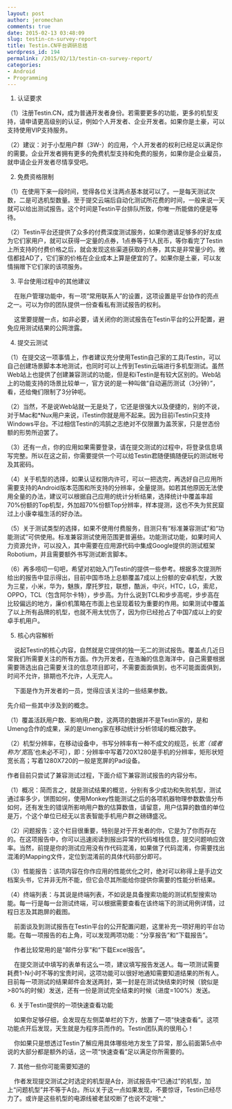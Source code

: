 ```yaml
---
layout: post
author: jeromechan
comments: true
date: 2015-02-13 03:48:09
slug: testin-cn-survey-report
title: Testin.CN平台调研总结
wordpress_id: 194
permalink: /2015/02/13/testin-cn-survey-report/
categories:
- Android
- Programming
---
```


1. 认证要求




（1）注册Testin.CN，成为普通开发者身份。若需要更多的功能，更多的机型支持，请申请更高级别的认证，例如个人开发者、企业开发者。如果你是土豪，可以支持使用VIP支持服务。




（2）建议：对于小型用户群（3W-）的应用，个人开发者的权利已经足以满足你的需要。企业开发者拥有更多的免费机型支持和免费的服务，如果你是企业雇员，就申请企业开发者尽情享受吧。 




2. 免费资格限制




（1）在使用下来一段时间，觉得各位关注两点基本就可以了。一是每天测试次数，二是可选机型数量。至于提交云端后自动化测试所花费的时间，一般来说一天就可以给出测试报告。这个时间是Testin平台排队所致，你唯一所能做的便是等待。




（2）Testin平台还提供了众多的付费深度测试服务，如果你邀请足够多的好友成为它们家用户，就可以获得一定量的点券，1点券等于1人民币，等你看完了Testin上所支持的付费价格之后，就会发现这些渠道获取的点券，其实是非常量少的。微信都挂AD了，它们家的价格在企业成本上算是便宜的了。如果你是土豪，可以友情捐赠下它们家的该项服务。




<!-- more -->




3. 平台使用过程中的其他建议




    在账户管理功能中，有一项“常用联系人”的设置，这项设置是平台协作的亮点之一。可以为你的团队提供一份查看私有测试报告的权利。 




    这里要提醒一点，如非必要，请关闭你的测试报告在Testin平台的公开配置，避免应用测试结果的公网泄露。 




4. 提交云测试




（1）在提交这一项事情上，作者建议充分使用Testin自己家的工具iTestin，可以自己创建场景脚本本地测试，也同时可以上传到Testin云端进行多机型测试。虽然Web站上也提供了创建兼容测试的功能，但是和iTestin是有较大区别的。Web站上的功能支持的场景比较单一，官方说的是一种叫做“自动遍历测试（3分钟）”，看，还给俺们限制了3分钟呃。 




（2）当然，不是说Web站就一无是处了，它还是很强大以及便捷的，别的不说，对于Mac和*Nux用户来说，iTestin你就是用不起来。因为目前iTestin只支持Windows平台。不过相信Testin的鸿鹄之志绝对不仅限置为盖茨家，只是世态份额的形势所迫罢了。 




（3）还有一点，你的应用如果需要登录，请在提交测试的过程中，将登录信息填写完整。所以在这之前，你需要提供一个可以给Testin君随便搞随便玩的测试帐号及其密码。 




（4）关于机型的选择，如果认证权限内许可，可以一把选完，再选好自己应用所需要支持的Android版本范围和所支持的分辨率，全量提测。如若其他原因无法使用全量的办法，建议可以根据自己应用的统计分析结果，选择统计中覆盖率超70%份额的Top机型，外加超70%份额Top分辨率，样本提测，这也不失为贫民窟过上小康幸福生活的好办法。 




（5）关于测试类型的选择，如果不使用付费服务，目测只有“标准兼容测试”和“功能测试”可供使用。标准兼容测试使用范围更普遍些。功能测试功能，如果时间人力资源允许，可以投入，其中需要在应用源代码中集成Google提供的测试框架Robotium，并且需要额外书写测试断言脚本。 




（6）再多唠叨一句吧，希望对初始入门Testin的提供一些参考。根据多次提测所给出的报告中显示得出，目前中国市场上总额覆盖7成以上份额的安卓机型，大致为三星，小米，华为，魅族，摩托罗拉，联想，酷派，中兴，HTC，LG，索尼，OPPO，TCL（包含阿尔卡特），步步高。为什么说到TCL和步步高呢，步步高在比较偏远的地方，廉价机策略在市面上也呈现着较为重要的作用。如果测试中覆盖了以上所有品牌的机型，也就不用太忧伤了，因为你已经抢占了中国7成以上的安卓手机用户。 




5. 核心内容解析




    说起Testin的核心内容，自然就是它提供的独一无二的测试报告。覆盖点几近日常我们所需要关注的所有方面。作为开发者，在浩瀚的信息海洋中，自己需要根据需要筛选出自己需要关注的信息项目即可，不需要面面俱到，也不可能面面俱到，时间不允许，排期也不允许，人无完人。




    下面是作为开发者的一员，觉得应该关注的一些结果参数。




先介绍一些其中涉及到的概念。




（1）覆盖活跃用户数、影响用户数，这两项的数据并不是Testin家的，是和Umeng合作的成果，采的是Umeng家在移动统计分析领域的概况数字。 




（2）机型分辨率，在移动设备中，书写分辨率有一种不成文的规范，长*宽（或者称为’宽*高’也未必不可），即：分辨率中写着720X1280是手机的分辨率，矩形状短宽长高；写着1280X720的一般是宽屏的Pad设备。 




作者目前只尝试了兼容测试过程，下面介绍下兼容测试报告的内容分布。




（1）概况：简而言之，就是测试结果的概览，分别有多少成功和失败机型，测试通过率多少，饼图如何，使用Monkey性能测试之后的各项机器物理参数数值分布如何，还有发生的错误所影响用户数的估算数值，请留意，用户估算的数值的单位是万，个这个单位已经无以言表智能手机用户群之磅礴盛况。 




（2）问题报告：这个栏目很重要，特别是对于开发者的你，它是为了你而存在的。在这项报告中，你可以迅速阅读到报出异常的代码堆栈信息，提交问题响应效率。当然，前提是你的测试应用没有作代码混淆，如果做了代码混淆，你需要找出混淆的Mapping文件，定位到混淆前的具体代码部分即可。




（3）性能报告：该项内容在你作应用的性能优化之时，绝对可以称得上是手边文档案头书，它并非无所不能，但它会尽其所能给你提供你需要的性能分析结果。




（4）终端列表：与其说是终端列表，不如说是具备搜索功能的测试机型搜索功能。每一行是每一台测试终端，可以根据需要查看在该终端下的测试用例详情，过程日志及其跑屏的截图。




    前面谈及到测试报告在Testin平台的公开配置问题，这里补充一项好用的平台功能。在每一项报告的右上角，可以发现两项功能：“分享报告”和“下载报告”。




    作者比较常用的是“邮件分享”和“下载Excel报告”。 




    在提交测试中填写的表单有这么一项，建议填写报告发送人。每一项测试需要耗费1-N小时不等的宝贵时间，这项功能可以很好地通知需要知道结果的所有人。目前每一项测试的结果邮件会发送两封，第一封是在测试快结束的时候（貌似是>80%的时候）发送，还有一份是测试完全结束的时候（进度=100%）发送。




6. 关于Testin提供的一项快速查看功能




    如果你足够仔细，会发现在左侧菜单栏的下方，放置了一项“快速查看”。这项功能点开后发现，天生就是为程序员而作的。Testin团队真的很用心！




    你如果只是想透过Testin了解应用具体哪些地方发生了异常，那么前面第5点中说的大部分都是额外的话，这一项“快速查看”足以满足你所需要的。 




7. 其他一些你可能需要知道的




    作者发现提交测试之时选定的机型是A台，测试报告中“已通过”的机型，加上“问题机型”并不等于A台。所以关于这一点如果发现，不要惊讶，Testin已经尽力了。或许是这些机型的电源线被老鼠咬断了也说不定哦^_^
